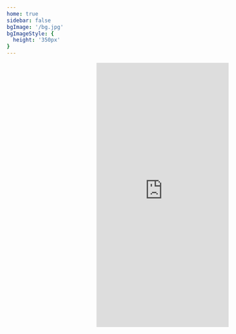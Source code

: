 ```yaml
---
home: true
sidebar: false
bgImage: '/bg.jpg'
bgImageStyle: {
  height: '350px'
}
---
```

<style>
.home-blog .hero h1 {
    color: aliceblue;
    font-weight: 600;
    font-size: 2.0rem !important;
}
.home-blog .hero .description {
    color: aliceblue;
    font-weight: 500;
    font-size: 1.2rem !important;
}
.content__default:not(.custom) {
    /*border: black 1px solid;*/
    display: flex;
    align-items: flex-start;
    margin: 20px auto 0 !important;
    padding: 0 20px !important;
    max-width: 1126px !important;
}
.more {
    float: right;
    margin-right: 0px;
}
.left{
    width: 75%;
}
</style>
<div class="left">
</div>
<div class="more">
<iframe src="https://calendar.google.com/calendar/embed?height=600&amp;wkst=2&amp;bgcolor=%23E67C73&amp;ctz=Asia%2FShanghai&amp;src=bDEzdDUxdjQwMTlkZWRwYzVzMW4yc3RmYWNAZ3JvdXAuY2FsZW5kYXIuZ29vZ2xlLmNvbQ&amp;src=Zm5jazhmNWY3ZWJ0dGVncmJzaXFzZzZzdTRAZ3JvdXAuY2FsZW5kYXIuZ29vZ2xlLmNvbQ&amp;src=Z2FxYnB2YmMxczE2dm5icGo5ZGUxbmkydmdAZ3JvdXAuY2FsZW5kYXIuZ29vZ2xlLmNvbQ&amp;src=bWFrYXBvLm9la2FraUBnbWFpbC5jb20&amp;src=bXJ2bDNpMjZhOWJsZW5ja203aWtndTNtOTBAZ3JvdXAuY2FsZW5kYXIuZ29vZ2xlLmNvbQ&amp;src=bTZlN3NmMnVlazEyaXB2MTkwb2c3M3JiOXNAZ3JvdXAuY2FsZW5kYXIuZ29vZ2xlLmNvbQ&amp;src=bmh2Y29jM2JjNjh2cDUwcXE4cXE2dWd1MjhAZ3JvdXAuY2FsZW5kYXIuZ29vZ2xlLmNvbQ&amp;src=MTE0bmpjcnA5MDU3dXI3dWdva3JzYXZxNzhAZ3JvdXAuY2FsZW5kYXIuZ29vZ2xlLmNvbQ&amp;src=ZGZwaXFxNG91cWYxOHRzN29ydW1obXNoNjRAZ3JvdXAuY2FsZW5kYXIuZ29vZ2xlLmNvbQ&amp;src=Zm1pN2VtaGhnZjM5N2Uzc2U5dmw5YTM2N2NAZ3JvdXAuY2FsZW5kYXIuZ29vZ2xlLmNvbQ&amp;src=MGcybm4xZjlncG5ybWhyM2oxaW8xZmY2MGdAZ3JvdXAuY2FsZW5kYXIuZ29vZ2xlLmNvbQ&amp;src=bTByZzhibHRlOGNpZGQycWZhMXJoOWI2MHNAZ3JvdXAuY2FsZW5kYXIuZ29vZ2xlLmNvbQ&amp;src=bmliMDNtNnFwNGY4cWthOHRmZmk1MHVycWtAZ3JvdXAuY2FsZW5kYXIuZ29vZ2xlLmNvbQ&amp;color=%237986CB&amp;color=%23009688&amp;color=%234285F4&amp;color=%23E67C73&amp;color=%23C0CA33&amp;color=%237CB342&amp;color=%23D81B60&amp;color=%23F09300&amp;color=%23D50000&amp;color=%23B39DDB&amp;color=%23B39DDB&amp;color=%23AD1457&amp;color=%238E24AA&amp;mode=AGENDA&amp;showPrint=0&amp;showTabs=0&amp;showTitle=0&amp;showNav=0&amp;title=%E7%B4%A7%E6%80%A5%E6%97%B6%E5%88%BB%E8%A1%A8&amp;showTz=0&amp;showCalendars=1" style="border-width:0" width="300" height="600" frameborder="0" scrolling="no"></iframe>
</div>

